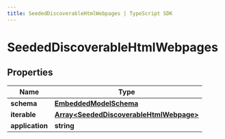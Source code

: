 ```yaml
---
title: SeededDiscoverableHtmlWebpages | TypeScript SDK
---
```



# SeededDiscoverableHtmlWebpages


## Properties

Name | Type
------------ | -------------
**schema** | [**EmbeddedModelSchema**](EmbeddedModelSchema)
**iterable** | [**Array&lt;SeededDiscoverableHtmlWebpage&gt;**](SeededDiscoverableHtmlWebpage)
**application** | **string**


